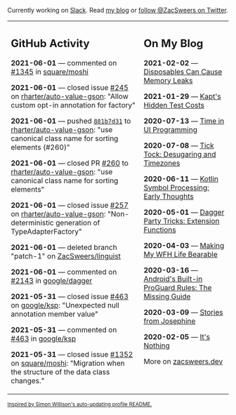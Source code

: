 Currently working on [Slack](https://slack.com/). Read [my blog](https://zacsweers.dev/) or [follow @ZacSweers on Twitter](https://twitter.com/ZacSweers).

<table><tr><td valign="top" width="60%">

## GitHub Activity
<!-- githubActivity starts -->
**2021-06-01** — commented on [#1345](https://github.com/square/moshi/issues/1345#issuecomment-852379496) in [square/moshi](https://api.github.com/repos/square/moshi)

**2021-06-01** — closed issue [#245](https://api.github.com/repos/rharter/auto-value-gson/issues/245) on [rharter/auto-value-gson](https://api.github.com/repos/rharter/auto-value-gson): "Allow custom opt-in annotation for factory"

**2021-06-01** — pushed [`881b7d31`](https://github.com/rharter/auto-value-gson/commit/881b7d3141503469b464f92c68462fd9e794fc18) to [rharter/auto-value-gson](https://api.github.com/repos/rharter/auto-value-gson): "use canonical class name for sorting elements (#260)"

**2021-06-01** — closed PR [#260](https://api.github.com/repos/rharter/auto-value-gson/pulls/260) to [rharter/auto-value-gson](https://api.github.com/repos/rharter/auto-value-gson): "use canonical class name for sorting elements"

**2021-06-01** — closed issue [#257](https://api.github.com/repos/rharter/auto-value-gson/issues/257) on [rharter/auto-value-gson](https://api.github.com/repos/rharter/auto-value-gson): "Non-deterministic generation of TypeAdapterFactory"

**2021-06-01** — deleted branch "patch-1" on [ZacSweers/linguist](https://api.github.com/repos/ZacSweers/linguist)

**2021-06-01** — commented on [#2143](https://github.com/google/dagger/issues/2143#issuecomment-852108334) in [google/dagger](https://api.github.com/repos/google/dagger)

**2021-05-31** — closed issue [#463](https://api.github.com/repos/google/ksp/issues/463) on [google/ksp](https://api.github.com/repos/google/ksp): "Unexpected null annotation member value"

**2021-05-31** — commented on [#463](https://github.com/google/ksp/issues/463#issuecomment-851781900) in [google/ksp](https://api.github.com/repos/google/ksp)

**2021-05-31** — closed issue [#1352](https://api.github.com/repos/square/moshi/issues/1352) on [square/moshi](https://api.github.com/repos/square/moshi): "Migration when the structure of the data class changes."
<!-- githubActivity ends -->
</td><td valign="top" width="40%">

## On My Blog
<!-- blog starts -->
**2021-02-02** — [Disposables Can Cause Memory Leaks](https://www.zacsweers.dev/disposables-can-cause-memory-leaks/)

**2021-01-29** — [Kapt's Hidden Test Costs](https://www.zacsweers.dev/kapts-hidden-test-costs/)

**2020-07-13** — [Time in UI Programming](https://www.zacsweers.dev/time-in-ui/)

**2020-07-08** — [Tick Tock: Desugaring and Timezones](https://www.zacsweers.dev/ticktock-desugaring-timezones/)

**2020-06-11** — [Kotlin Symbol Processing: Early Thoughts](https://www.zacsweers.dev/kotlin-symbol-processor-early-thoughts/)

**2020-05-01** — [Dagger Party Tricks: Extension Functions](https://www.zacsweers.dev/dagger-party-tricks-extension-functions/)

**2020-04-03** — [Making My WFH Life Bearable](https://www.zacsweers.dev/making-wfh-life-bearable/)

**2020-03-16** — [Android's Built-in ProGuard Rules: The Missing Guide](https://www.zacsweers.dev/android-proguard-rules/)

**2020-03-09** — [Stories from Josephine](https://www.zacsweers.dev/stories-from-josephine/)

**2020-02-05** — [It's Nothing](https://www.zacsweers.dev/its-nothing/)
<!-- blog ends -->
More on [zacsweers.dev](https://zacsweers.dev/)
</td></tr></table>

<sub><a href="https://simonwillison.net/2020/Jul/10/self-updating-profile-readme/">Inspired by Simon Willison's auto-updating profile README.</a></sub>